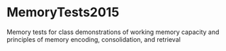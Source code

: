 # MemoryTests2015
Memory tests for class demonstrations of working memory capacity and principles of memory encoding, consolidation, and retrieval
